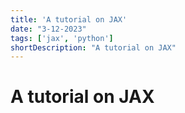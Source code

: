 ```yaml
---
title: 'A tutorial on JAX'
date: "3-12-2023"
tags: ['jax', 'python']
shortDescription: "A tutorial on JAX"
---
```


# A tutorial on JAX